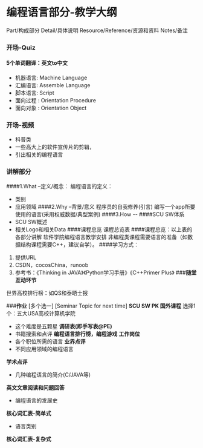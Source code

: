 # 编程语言部分-教学大纲
Part/构成部分
Detail/具体说明
Resource/Reference/资源和资料
Notes/备注
 ### **开场-Quiz**
#### 5个单词翻译：英文to中文
- 机器语言: Machine Language 
- 汇编语言: Assemble Language
- 脚本语言: Script
- 面向过程 : Orientation Procedure
- 面向对象 : Orientation Object

### **开场-视频**
- 科普类
- 一些高大上的软件宣传片的剪辑，
- 引出相关的编程语言

###  **讲解部分**
####1.What  –定义/概念：
编程语言的定义：
- 类别
- 应用领域
####2.Why   –背景/意义
程序员的自我修养(引言)
编写一个app所要使用的语言(采用权威数据/典型案例)
####3.How --
 ####SCU SW体系
- SCU SW概述
- 相关Logo和相关Data
####课程总览
课程总览表
####课程总览：以上表的各部分讲解
软件学院编程语言教学安排
非编程类课程需要语言的准备（如数据结构课程需要C\++，建议自学）。
####学习方式：
1. 提供URL
2. CSDN，cocosChina，runoob
3. 参考书：《Thinking in JAVA》《Python学习手册》《C++Primer Plus》
###**随堂互动环节**

世界高校排行榜：如QS和泰晤士报

###**作业**
\[多个选一]
\[Seminar Topic for next time]
**SCU SW PK 国外课程**
选择1个：五大USA高校计算机学院
- 这个难度是五颗星
**调研表(即手写表@PE)**
- 书籍搜索和点评
**编程语言排行榜，编程游戏**
**工作岗位**
- 各个职位所需的语言
**业界点评**
- 不同应用领域的编程语言


**学术点评**
 - 几种编程语言的简介(C/JAVA等)


**英文文章阅读和问题回答**
- 编程语言的发展史


**核心词汇表-简单式**
- 语言类别


**核心词汇表-复杂式**


